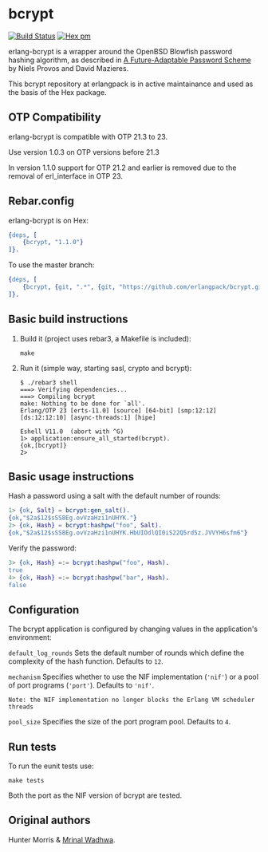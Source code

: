 bcrypt
======

[![Build Status](https://travis-ci.org/erlangpack/bcrypt.svg?branch=master)](https://travis-ci.org/erlangpack/bcrypt)
[![Hex pm](http://img.shields.io/hexpm/v/bcrypt.svg?style=flat)](https://hex.pm/packages/bcrypt)

erlang-bcrypt is a wrapper around the OpenBSD Blowfish password hashing
algorithm, as described in 
[A Future-Adaptable Password Scheme](http://www.openbsd.org/papers/bcrypt-paper.ps) 
by Niels Provos and David Mazieres.

This bcrypt repository at erlangpack is in active maintainance and used
as the basis of the Hex package.


OTP Compatibility
-----------------

erlang-bcrypt is compatible with OTP 21.3 to 23.

Use version 1.0.3 on OTP versions before 21.3

In version 1.1.0 support for OTP 21.2 and earlier is removed
due to the removal of erl_interface in OTP 23.


Rebar.config
------------

erlang-bcrypt is on Hex:

  ```erlang
  {deps, [
      {bcrypt, "1.1.0"}
  ]}.
  ```

To use the master branch:

  ```erlang
  {deps, [
      {bcrypt, {git, ".*", {git, "https://github.com/erlangpack/bcrypt.git", {branch, "master"}}}
  ]}.
  ```


Basic build instructions
------------------------

1. Build it (project uses rebar3, a Makefile is included):

    ```shell
    make
    ```

2. Run it (simple way, starting sasl, crypto and bcrypt):

    ```shell
    $ ./rebar3 shell
    ===> Verifying dependencies...
    ===> Compiling bcrypt
    make: Nothing to be done for `all'.
    Erlang/OTP 23 [erts-11.0] [source] [64-bit] [smp:12:12] [ds:12:12:10] [async-threads:1] [hipe]

    Eshell V11.0  (abort with ^G)
    1> application:ensure_all_started(bcrypt).
    {ok,[bcrypt]}
    2>     
    ```

Basic usage instructions
------------------------

Hash a password using a salt with the default number of rounds:

```erlang
1> {ok, Salt} = bcrypt:gen_salt().
{ok,"$2a$12$sSS8Eg.ovVzaHzi1nUHYK."}
2> {ok, Hash} = bcrypt:hashpw("foo", Salt).
{ok,"$2a$12$sSS8Eg.ovVzaHzi1nUHYK.HbUIOdlQI0iS22Q5rd5z.JVVYH6sfm6"}
```

Verify the password:

```erlang
3> {ok, Hash} =:= bcrypt:hashpw("foo", Hash).
true
4> {ok, Hash} =:= bcrypt:hashpw("bar", Hash).
false
````

Configuration
-------------

The bcrypt application is configured by changing values in the
application's environment:

`default_log_rounds`
  Sets the default number of rounds which define the complexity of the
  hash function. Defaults to ``12``.

`mechanism`
  Specifies whether to use the NIF implementation (`'nif'`) or a
  pool of port programs (`'port'`). Defaults to `'nif'`.

  `Note: the NIF implementation no longer blocks the Erlang VM
  scheduler threads`

`pool_size`
  Specifies the size of the port program pool. Defaults to ``4``.


Run tests
---------

To run the eunit tests use:

```shell
make tests
```

Both the port as the NIF version of bcrypt are tested.

Original authors
----------------

Hunter Morris & [Mrinal Wadhwa](https://github.com/mrinalwadhwa).
